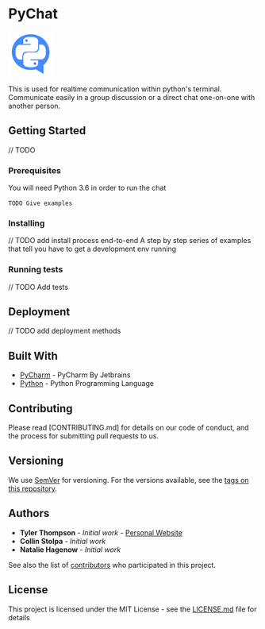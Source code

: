 # PyChat

<img src="https://github.com/TylerThompson/pychat/blob/master/PyChat.png?raw=true" style="height: 90px; width: 90px;" alt="pyChat" />

This is used for realtime communication within python's terminal. Communicate easily in a group discussion or a direct chat one-on-one with another person.

## Getting Started

// TODO

### Prerequisites

You will need Python 3.6 in order to run the chat

```
TODO Give examples
```

### Installing

// TODO add install process end-to-end
A step by step series of examples that tell you have to get a development env running

### Running tests

// TODO Add tests

## Deployment

// TODO add deployment methods

## Built With

* [PyCharm](https://www.jetbrains.com/pycharm/) - PyCharm By Jetbrains
* [Python](https://www.python.org/) - Python Programming Language

## Contributing

Please read [CONTRIBUTING.md] for details on our code of conduct, and the process for submitting pull requests to us.

## Versioning

We use [SemVer](http://semver.org/) for versioning. For the versions available, see the [tags on this repository](https://github.com/TylerThompson/pychat/tags).

## Authors

* **Tyler Thompson** - *Initial work* - [Personal Website](http://tylerthompson.me)
* **Collin Stolpa** - *Initial work* 
* **Natalie Hagenow** - *Initial work*

See also the list of [contributors](https://github.com/TylerThompson/pychat/contributors) who participated in this project.

## License

This project is licensed under the MIT License - see the [LICENSE.md](LICENSE.md) file for details
